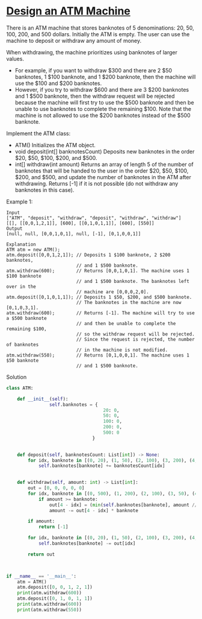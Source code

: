 # [Design an ATM Machine](https://leetcode.com/problems/design-an-atm-machine/description/?envType=list&envId=eiocrakj)

There is an ATM machine that stores banknotes of 5 denominations: 20, 50, 100, 200, and 500 dollars. Initially the ATM 
is empty. The user can use the machine to deposit or withdraw any amount of money.

When withdrawing, the machine prioritizes using banknotes of larger values.

- For example, if you want to withdraw $300 and there are 2 $50 banknotes, 1 $100 banknote, and 1 $200 banknote, then the 
machine will use the $100 and $200 banknotes.
- However, if you try to withdraw $600 and there are 3 $200 banknotes and 1 $500 banknote, then the withdraw request will 
be rejected because the machine will first try to use the $500 banknote and then be unable to use banknotes to complete 
the remaining $100. Note that the machine is not allowed to use the $200 banknotes instead of the $500 banknote.

Implement the ATM class:

- ATM() Initializes the ATM object.
- void deposit(int[] banknotesCount) Deposits new banknotes in the order $20, $50, $100, $200, and $500.
- int[] withdraw(int amount) Returns an array of length 5 of the number of banknotes that will be handed to the user in 
the order $20, $50, $100, $200, and $500, and update the number of banknotes in the ATM after withdrawing. Returns [-1] if it is not possible (do not withdraw any banknotes in this case).
 

Example 1:
```
Input
["ATM", "deposit", "withdraw", "deposit", "withdraw", "withdraw"]
[[], [[0,0,1,2,1]], [600], [[0,1,0,1,1]], [600], [550]]
Output
[null, null, [0,0,1,0,1], null, [-1], [0,1,0,0,1]]

Explanation
ATM atm = new ATM();
atm.deposit([0,0,1,2,1]); // Deposits 1 $100 banknote, 2 $200 banknotes,
                          // and 1 $500 banknote.
atm.withdraw(600);        // Returns [0,0,1,0,1]. The machine uses 1 $100 banknote
                          // and 1 $500 banknote. The banknotes left over in the
                          // machine are [0,0,0,2,0].
atm.deposit([0,1,0,1,1]); // Deposits 1 $50, $200, and $500 banknote.
                          // The banknotes in the machine are now [0,1,0,3,1].
atm.withdraw(600);        // Returns [-1]. The machine will try to use a $500 banknote
                          // and then be unable to complete the remaining $100,
                          // so the withdraw request will be rejected.
                          // Since the request is rejected, the number of banknotes
                          // in the machine is not modified.
atm.withdraw(550);        // Returns [0,1,0,0,1]. The machine uses 1 $50 banknote
                          // and 1 $500 banknote.
```
Solution
```python
class ATM:

    def __init__(self):
                self.banknotes = {
                                    20: 0,
                                    50: 0,
                                    100: 0,
                                    200: 0,
                                    500: 0
                                }
        

    def deposit(self, banknotesCount: List[int]) -> None:
        for idx, banknote in [(0, 20), (1, 50), (2, 100), (3, 200), (4, 500)]:
            self.banknotes[banknote] += banknotesCount[idx]
        

    def withdraw(self, amount: int) -> List[int]:
        out = [0, 0, 0, 0, 0]
        for idx, banknote in [(0, 500), (1, 200), (2, 100), (3, 50), (4, 20)]:
            if amount >= banknote:
                out[4 - idx] = (min(self.banknotes[banknote], amount // banknote))
                amount -= out[4 - idx] * banknote

        if amount:
            return [-1]

        for idx, banknote in [(0, 20), (1, 50), (2, 100), (3, 200), (4, 500)]:
            self.banknotes[banknote] -= out[idx]

        return out
        


if __name__ == '__main__':
    atm = ATM()
    atm.deposit([0, 0, 1, 2, 1])
    print(atm.withdraw(600))
    atm.deposit([0, 1, 0, 1, 1])
    print(atm.withdraw(600))
    print(atm.withdraw(550))
```